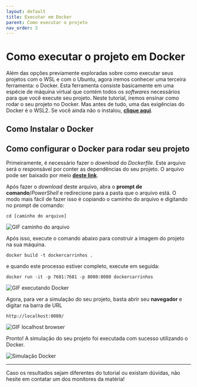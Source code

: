 ```yaml
---
layout: default
title: Executar em Docker
parent: Como executar o projeto
nav_order: 3
---
```


# Como executar o projeto em Docker

Além das opções previamente exploradas sobre como executar seus projetos com o WSL e com o Ubuntu, agora iremos conhecer uma terceira ferramenta: o Docker. Esta ferramenta consiste basicamente em uma espécie de máquina virtual que contém todos os *softwares* necessários para que você execute seu projeto.
Neste tutorial, iremos ensinar como rodar o seu projeto no Docker. Mas antes de tudo, uma das exigências do Docker é o WSL2. Se você ainda não o instalou, **[clique aqui](/InstalationGuides/WSL.md)**.

## Como Instalar o Docker

## Como configurar o Docker para rodar seu projeto

Primeiramente, é necessário fazer o *download* do *Dockerfile*. Este arquivo será o responsável por conter as dependências do seu projeto. O arquivo pode ser baixado por meio **[deste link]()**.

Após fazer o *download* deste arquivo, abra o **prompt de comando**/*PowerShell* e redirecione para a pasta que o arquivo está. O modo mais fácil de fazer isso é copiando o caminho do arquivo e digitando no prompt de comando:

```
cd [caminho do arquivo]
```

![GIF caminho do arquivo]()

Após isso, execute o comando abaixo para construir a imagem do projeto na sua máquina.

```
docker build -t dockercarrinhos .
```

e quando este processo estiver completo, execute em seguida:

```
docker run -it -p 7681:7681 -p 8080:8080 dockercarrinhos
```

![GIF executando Docker]()

Agora, para ver a simulação do seu projeto, basta abrir seu **navegador** e digitar na barra de URL 

```
http://localhost:8080/
```

![GIF localhost browser]()

Pronto! A simulação do seu projeto foi executada com sucesso utilizando o Docker.

![Simulação Docker]()

___
Caso os resultados sejam diferentes do tutorial ou existam dúvidas, não hesite em contatar um dos monitores da matéria!

